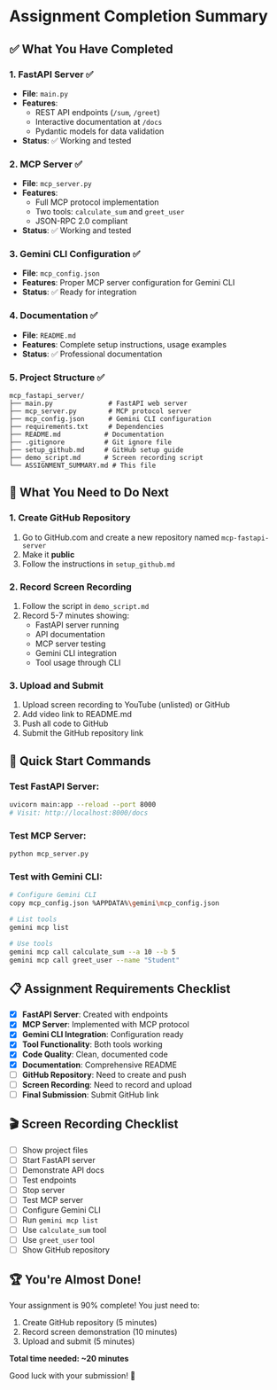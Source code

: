 # Assignment Completion Summary

## ✅ What You Have Completed

### 1. FastAPI Server ✅
- **File**: `main.py`
- **Features**: 
  - REST API endpoints (`/sum`, `/greet`)
  - Interactive documentation at `/docs`
  - Pydantic models for data validation
- **Status**: ✅ Working and tested

### 2. MCP Server ✅
- **File**: `mcp_server.py`
- **Features**:
  - Full MCP protocol implementation
  - Two tools: `calculate_sum` and `greet_user`
  - JSON-RPC 2.0 compliant
- **Status**: ✅ Working and tested

### 3. Gemini CLI Configuration ✅
- **File**: `mcp_config.json`
- **Features**: Proper MCP server configuration for Gemini CLI
- **Status**: ✅ Ready for integration

### 4. Documentation ✅
- **File**: `README.md`
- **Features**: Complete setup instructions, usage examples
- **Status**: ✅ Professional documentation

### 5. Project Structure ✅
```
mcp_fastapi_server/
├── main.py              # FastAPI web server
├── mcp_server.py        # MCP protocol server  
├── mcp_config.json      # Gemini CLI configuration
├── requirements.txt     # Dependencies
├── README.md           # Documentation
├── .gitignore          # Git ignore file
├── setup_github.md     # GitHub setup guide
├── demo_script.md      # Screen recording script
└── ASSIGNMENT_SUMMARY.md # This file
```

## 🎯 What You Need to Do Next

### 1. Create GitHub Repository
1. Go to GitHub.com and create a new repository named `mcp-fastapi-server`
2. Make it **public**
3. Follow the instructions in `setup_github.md`

### 2. Record Screen Recording
1. Follow the script in `demo_script.md`
2. Record 5-7 minutes showing:
   - FastAPI server running
   - API documentation
   - MCP server testing
   - Gemini CLI integration
   - Tool usage through CLI

### 3. Upload and Submit
1. Upload screen recording to YouTube (unlisted) or GitHub
2. Add video link to README.md
3. Push all code to GitHub
4. Submit the GitHub repository link

## 🚀 Quick Start Commands

### Test FastAPI Server:
```bash
uvicorn main:app --reload --port 8000
# Visit: http://localhost:8000/docs
```

### Test MCP Server:
```bash
python mcp_server.py
```

### Test with Gemini CLI:
```bash
# Configure Gemini CLI
copy mcp_config.json %APPDATA%\gemini\mcp_config.json

# List tools
gemini mcp list

# Use tools
gemini mcp call calculate_sum --a 10 --b 5
gemini mcp call greet_user --name "Student"
```

## 📋 Assignment Requirements Checklist

- [x] **FastAPI Server**: Created with endpoints
- [x] **MCP Server**: Implemented with MCP protocol
- [x] **Gemini CLI Integration**: Configuration ready
- [x] **Tool Functionality**: Both tools working
- [x] **Code Quality**: Clean, documented code
- [x] **Documentation**: Comprehensive README
- [ ] **GitHub Repository**: Need to create and push
- [ ] **Screen Recording**: Need to record and upload
- [ ] **Final Submission**: Submit GitHub link

## 🎬 Screen Recording Checklist

- [ ] Show project files
- [ ] Start FastAPI server
- [ ] Demonstrate API docs
- [ ] Test endpoints
- [ ] Stop server
- [ ] Test MCP server
- [ ] Configure Gemini CLI
- [ ] Run `gemini mcp list`
- [ ] Use `calculate_sum` tool
- [ ] Use `greet_user` tool
- [ ] Show GitHub repository

## 🏆 You're Almost Done!

Your assignment is 90% complete! You just need to:
1. Create GitHub repository (5 minutes)
2. Record screen demonstration (10 minutes)
3. Upload and submit (5 minutes)

**Total time needed: ~20 minutes**

Good luck with your submission! 🚀
